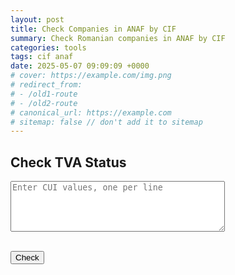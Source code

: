 ```yaml
---
layout: post
title: Check Companies in ANAF by CIF
summary: Check Romanian companies in ANAF by CIF
categories: tools
tags: cif anaf
date: 2025-05-07 09:09:09 +0000
# cover: https://example.com/img.png
# redirect_from:
# - /old1-route
# - /old2-route
# canonical_url: https://example.com
# sitemap: false // don't add it to sitemap
---
```


<h2>Check TVA Status</h2>
<textarea
    id="cuiInput"
    rows="5"
    cols="40"
    placeholder="Enter CUI values, one per line"
></textarea>
<br /><br />

<button onclick="checkTva()">Check</button>

<pre id="response"></pre>

<script>
    function checkTva() {
    const input = document.getElementById("cuiInput").value;
    const taxIds = input
        .split("\n")
        .map((line) => line.trim())
        .filter(Boolean);

    const today = new Date().toISOString().split("T")[0];

    const requestBody = taxIds.map((cui) => ({
        cui: parseInt(cui),
        data: today,
    }));

    const ANAF_API = "https://webservicesp.anaf.ro/api/PlatitorTvaRest/v9/tva";

     fetch(`https://cors-anywhere.herokuapp.com/${ANAF_API}`, {
        method: "POST",
        headers: {
        "Content-Type": "application/json",
        },
        body: JSON.stringify(requestBody),
    })
        .then((response) => response.json())
        .then((data) => {
        document.getElementById("response").textContent = JSON.stringify(
            data,
            null,
            2
        );
        })
        .catch((error) => {
        document.getElementById("response").textContent = "Error: " + error;
        });
    }
</script>

